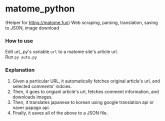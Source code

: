 # matome_python
(Helper for https://matome.fun) Web scraping, parsing, translation, saving to JSON, image download

### How to use
Edit url_.py's variable ```url``` to a matome site's article url.<br/>
Run ```py auto.py```

### Explanation
1. Given a particular URL, it automatically fetches original article's url, and selected comments' indcies.
2. Then, it goes to origianl article's url, fetches comment information, and downloads images.
3. Then, it translates japanese to korean using google translation api or naver papago api.
4. Finally, it saves all of the above to a JSON file.
